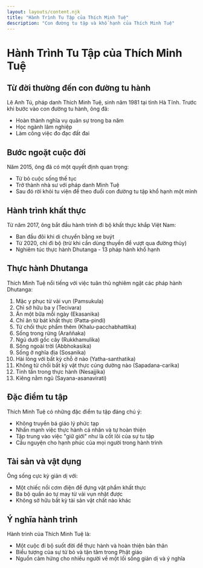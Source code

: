 ```yaml
---
layout: layouts/content.njk
title: "Hành Trình Tu Tập của Thích Minh Tuệ"
description: "Con đường tu tập và khổ hạnh của Thích Minh Tuệ"
---
```


# Hành Trình Tu Tập của Thích Minh Tuệ

## Từ đời thường đến con đường tu hành

Lê Anh Tú, pháp danh Thích Minh Tuệ, sinh năm 1981 tại tỉnh Hà Tĩnh. Trước khi bước vào con đường tu hành, ông đã:

- Hoàn thành nghĩa vụ quân sự trong ba năm
- Học ngành lâm nghiệp
- Làm công việc đo đạc đất đai

## Bước ngoặt cuộc đời

Năm 2015, ông đã có một quyết định quan trọng:

- Từ bỏ cuộc sống thế tục
- Trở thành nhà sư với pháp danh Minh Tuệ
- Sau đó rời khỏi tu viện để theo đuổi con đường tu tập khổ hạnh một mình

## Hành trình khất thực

Từ năm 2017, ông bắt đầu hành trình đi bộ khất thực khắp Việt Nam:

- Ban đầu đôi khi di chuyển bằng xe buýt
- Từ 2020, chỉ đi bộ (trừ khi cần dùng thuyền để vượt qua đường thủy)
- Nghiêm túc thực hành Dhutanga - 13 pháp hành khổ hạnh

## Thực hành Dhutanga

Thích Minh Tuệ nổi tiếng với việc tuân thủ nghiêm ngặt các pháp hành Dhutanga:

1. Mặc y phục từ vải vụn (Pamsukula)
2. Chỉ sở hữu ba y (Tecivara)
3. Ăn một bữa mỗi ngày (Ekasanika)
4. Chỉ ăn từ bát khất thực (Patta-pindi)
5. Từ chối thực phẩm thêm (Khalu-pacchabhattika)
6. Sống trong rừng (Araññaka)
7. Ngủ dưới gốc cây (Rukkhamulika)
8. Sống ngoài trời (Abbhokasika)
9. Sống ở nghĩa địa (Sosanika)
10. Hài lòng với bất kỳ chỗ ở nào (Yatha-santhatika)
11. Không từ chối bất kỳ vật thực cúng dường nào (Sapadana-carika)
12. Tinh tấn trong thực hành (Nesajjika)
13. Kiêng nằm ngủ (Sayana-asanavirati)

## Đặc điểm tu tập

Thích Minh Tuệ có những đặc điểm tu tập đáng chú ý:

- Không truyền bá giáo lý phức tạp
- Nhấn mạnh việc thực hành cá nhân và tự hoàn thiện
- Tập trung vào việc "giữ giới" như là cốt lõi của sự tu tập
- Cầu nguyện cho hạnh phúc của mọi người trong hành trình

## Tài sản và vật dụng

Ông sống cực kỳ giản dị với:
- Một chiếc nồi cơm điện để đựng vật phẩm khất thực
- Ba bộ quần áo tự may từ vải vụn nhặt được
- Không sở hữu bất kỳ tài sản vật chất nào khác

## Ý nghĩa hành trình

Hành trình của Thích Minh Tuệ là:
- Một cuộc đi bộ suốt đời để thực hành và hoàn thiện bản thân
- Biểu tượng của sự từ bỏ và tận tâm trong Phật giáo
- Nguồn cảm hứng cho nhiều người về một lối sống giản dị và ý nghĩa
